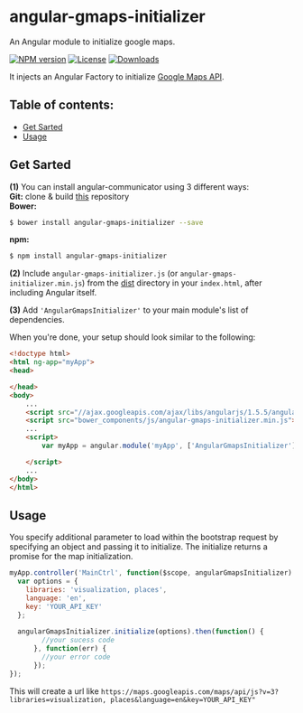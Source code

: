 angular-gmaps-initializer
=====================
An Angular module to initialize google maps.

[![NPM version][npm-image]][npm-url]
[![License][license-image]][license-url]
[![Downloads][downloads-image]][downloads-url]

[npm-image]: https://img.shields.io/npm/v/angular-gmaps-initializer.svg?style=flat-square
[npm-url]: https://npmjs.org/package/angular-gmaps-initializer
[license-image]: http://img.shields.io/npm/l/angular-gmaps-initializer.svg?style=flat-square
[license-url]: LICENSE
[downloads-image]: http://img.shields.io/npm/dm/angular-gmaps-initializer.svg?style=flat-square
[downloads-url]: https://npmjs.org/package/angular-gmaps-initializer

It injects an Angular Factory to initialize [Google Maps API](https://developers.google.com/maps).

## Table of contents:
- [Get Sarted](#getstarted)
- [Usage](#usage)

## Get Sarted
**(1)** You can install angular-communicator using 3 different ways:<br/>
**Git:**
clone & build [this](https://github.com/alanschlindvein/angular-communicator.git) repository<br/>
**Bower:**
```bash
$ bower install angular-gmaps-initializer --save
```
**npm:**
```bash
$ npm install angular-gmaps-initializer
```
**(2)** Include `angular-gmaps-initializer.js` (or `angular-gmaps-initializer.min.js`) from the [dist](https://github.com/alanschlindvein/angular-gmaps-initializer/tree/master/dist) directory in your `index.html`, after including Angular itself.

**(3)** Add `'AngularGmapsInitializer'` to your main module's list of dependencies.

When you're done, your setup should look similar to the following:

```html
<!doctype html>
<html ng-app="myApp">
<head>

</head>
<body>
    ...
    <script src="//ajax.googleapis.com/ajax/libs/angularjs/1.5.5/angular.min.js"></script>
    <script src="bower_components/js/angular-gmaps-initializer.min.js"></script>
    ...
    <script>
        var myApp = angular.module('myApp', ['AngularGmapsInitializer']);

    </script>
    ...
</body>
</html>
```

## Usage
You specify additional parameter to load within the bootstrap request by specifying an object and passing it to initialize. The initialize returns a promise for the map initialization.

```js
myApp.controller('MainCtrl', function($scope, angularGmapsInitializer) {
  var options = {
    libraries: 'visualization, places',
    language: 'en',
    key: 'YOUR_API_KEY'
  };
  
  angularGmapsInitializer.initialize(options).then(function() {
        //your sucess code
      }, function(err) {
        //your error code
      });
});
```

This will create a url like `https://maps.googleapis.com/maps/api/js?v=3?libraries=visualization, places&language=en&key=YOUR_API_KEY"`
